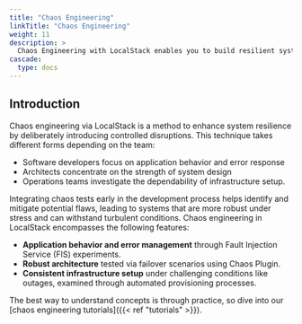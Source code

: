 ```yaml
---
title: "Chaos Engineering"
linkTitle: "Chaos Engineering"
weight: 11
description: >
  Chaos Engineering with LocalStack enables you to build resilient systems early on
cascade:
  type: docs
---
```


## Introduction

Chaos engineering via LocalStack is a method to enhance system resilience by deliberately introducing controlled disruptions.
This technique takes different forms depending on the team: 

- Software developers focus on application behavior and error response
- Architects concentrate on the strength of system design
- Operations teams investigate the dependability of infrastructure setup. 

Integrating chaos tests early in the development process helps identify and mitigate potential flaws, leading to systems that are more robust under stress and can withstand turbulent conditions.
Chaos engineering in LocalStack encompasses the following features:

- **Application behavior and error management** through Fault Injection Service (FIS) experiments.
- **Robust architecture** tested via failover scenarios using Chaos Plugin.
- **Consistent infrastructure setup** under challenging conditions like outages, examined through automated provisioning processes.

The best way to understand concepts is through practice, so dive into our [chaos engineering tutorials]({{< ref "tutorials" >}}).
